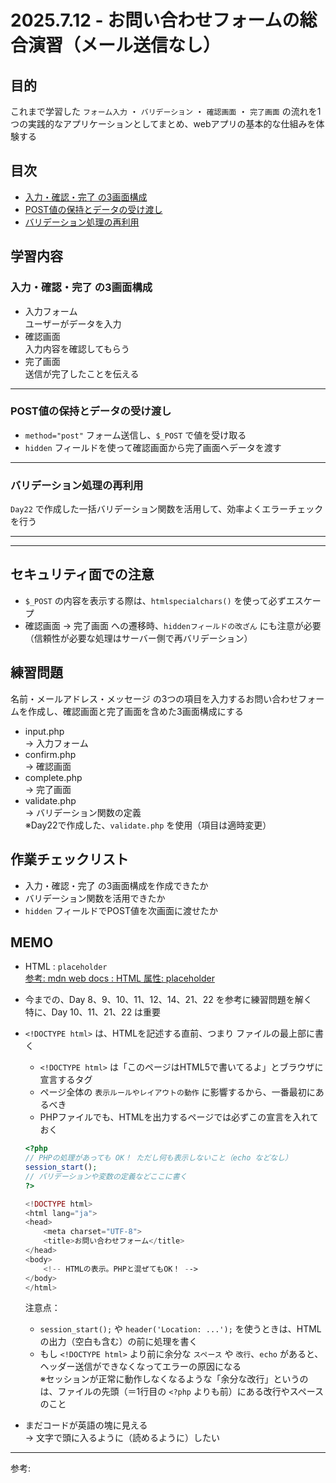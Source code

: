 # 2025.7.12 - お問い合わせフォームの総合演習（メール送信なし）

## 目的

これまで学習した `フォーム入力` ・ `バリデーション` ・ `確認画面` ・ `完了画面` の流れを1つの実践的なアプリケーションとしてまとめ、webアプリの基本的な仕組みを体験する

## 目次

- [入力・確認・完了 の3画面構成](#1)
- [POST値の保持とデータの受け渡し](#2)
- [バリデーション処理の再利用](#3)

## 学習内容

<a id="1"></a>

### 入力・確認・完了 の3画面構成

- 入力フォーム  
    ユーザーがデータを入力
- 確認画面  
    入力内容を確認してもらう
- 完了画面  
    送信が完了したことを伝える

---
<a id="2"></a>

### POST値の保持とデータの受け渡し

- `method="post"` フォーム送信し、`$_POST` で値を受け取る
- `hidden` フィールドを使って確認画面から完了画面へデータを渡す

---
<a id="3"></a>

### バリデーション処理の再利用

`Day22` で作成した一括バリデーション関数を活用して、効率よくエラーチェックを行う

---
---
## セキュリティ面での注意

- `$_POST` の内容を表示する際は、`htmlspecialchars()` を使って必ずエスケープ
- 確認画面 → 完了画面 への遷移時、`hiddenフィールドの改ざん` にも注意が必要  
（信頼性が必要な処理はサーバー側で再バリデーション）

## 練習問題 

名前・メールアドレス・メッセージ の3つの項目を入力するお問い合わせフォームを作成し、確認画面と完了画面を含めた3画面構成にする  

- input.php  
    → 入力フォーム
- confirm.php  
    → 確認画面
- complete.php  
    → 完了画面
- validate.php  
    → バリデーション関数の定義  
    ※Day22で作成した、`validate.php` を使用（項目は適時変更）

## 作業チェックリスト

- 入力・確認・完了 の3画面構成を作成できたか
- バリデーション関数を活用できたか
- `hidden` フィールドでPOST値を次画面に渡せたか

## MEMO

- HTML : `placeholder`  
    [参考: mdn web docs : HTML 属性: placeholder](https://developer.mozilla.org/ja/docs/Web/HTML/Reference/Attributes/placeholder)  

- 今までの、Day 8、9、10、11、12、14、21、22 を参考に練習問題を解く  
    特に、Day 10、11、21、22 は重要

- `<!DOCTYPE html>` は、HTMLを記述する直前、つまり ファイルの最上部に書く  

    - `<!DOCTYPE html>` は「このページはHTML5で書いてるよ」とブラウザに宣言するタグ
    - ページ全体の `表示ルールやレイアウトの動作` に影響するから、一番最初にあるべき
    - PHPファイルでも、HTMLを出力するページでは必ずこの宣言を入れておく

    ```php
    <?php
    // PHPの処理があっても OK！ ただし何も表示しないこと（echo などなし）
    session_start();
    // バリデーションや変数の定義などここに書く
    ?>

    <!DOCTYPE html>
    <html lang="ja">
    <head>
        <meta charset="UTF-8">
        <title>お問い合わせフォーム</title>
    </head>
    <body>
        <!-- HTMLの表示。PHPと混ぜてもOK！ -->
    </body>
    </html>
    ```

    注意点：
    - `session_start();` や `header('Location: ...');` を使うときは、HTMLの出力（空白も含む）の前に処理を書く
    - もし `<!DOCTYPE html>` より前に余分な `スペース` や `改行`、`echo` があると、ヘッダー送信ができなくなってエラーの原因になる  
        ※セッションが正常に動作しなくなるような「余分な改行」というのは、ファイルの先頭（＝1行目の `<?php` よりも前）にある改行やスペースのこと

- まだコードが英語の塊に見える  
    → 文字で頭に入るように（読めるように）したい

---

参考: []()
